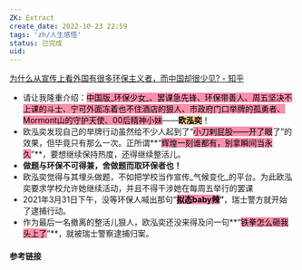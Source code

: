 ```yaml
---
ZK: Extract
create_date: 2022-10-23 22:59
tags: 'zh/人生感悟'
status: 已完成 
uid: 
---
```

[为什么从宣传上看外国有很多环保主义者，而中国却很少见? - 知乎](https://www.zhihu.com/question/536336779/answer/2548205532)

- 请让我隆重介绍：<mark style="background: #FF5582A6;">中国版_环保少女_、罢课急先锋、环保带善人、周五坚决不上课的斗士、宁可外面冻着也不住酒店的狠人、市政府门口举牌的孤勇者、Mormont山的守护天使、00后精神小妹</mark>——<mark style="background: #FFB86CA6;">**欧泓奕**</mark>！
- 欧泓奕发现自己的举牌行动虽然给不少人起到了“<mark style="background: #FF5582A6;">小刀剌屁股——开了眼</mark>了”的效果，但毕竟只有那么一次。正所谓**“<mark style="background: #FF5582A6;">辉煌一刻谁都有，别拿瞬间当永久</mark>”**，要想继续保持热度，还得继续整活儿。
- **做题与环保不可得兼，舍做题而取环保者也！**
- 欧泓奕觉得与其埋头做题，不如把学校当作宣传_气候变化_的平台。为此欧泓奕要求学校允许她继续活动，并且不得干涉她在每周五举行的罢课
- 2021年3月31日下午，没等环保人喊出那句“**<mark style="background: #FF5582A6;">拟态baby辣</mark>”**，瑞士警方就开始了逮捕行动。
- 作为最后一名撤离的整活儿狠人，欧泓奕还没来得及问一句**“<mark style="background: #FF5582A6;">铁拳怎么砸我头上了</mark>”**，就被瑞士警察逮捕归案。

#### 参考链接
